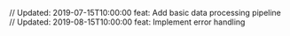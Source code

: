// Updated: 2019-07-15T10:00:00
feat: Add basic data processing pipeline
// Updated: 2019-08-15T10:00:00
feat: Implement error handling

